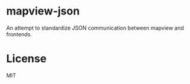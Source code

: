 # mapview-json

An attempt to standardize JSON communication between mapview and frontends.

# License

MIT
